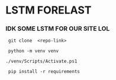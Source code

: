# LSTM FORELAST

### IDK SOME LSTM FOR OUR SITE LOL

``` git clone  <repo-link>```

``` python -m venv venv```

```./venv/Scripts/Activate.ps1```

``` pip install -r requirements```

